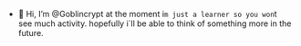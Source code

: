 - 👋 Hi, I’m @Goblincrypt
at the moment i`m just a learner
so you won`t see much activity.
hopefully i`ll be able  to think of something more in the future.

<!---
Goblincrypt/Goblincrypt is a ✨ special ✨ repository because its `README.md` (this file) appears on your GitHub profile.
You can click the Preview link to take a look at your changes.
--->

